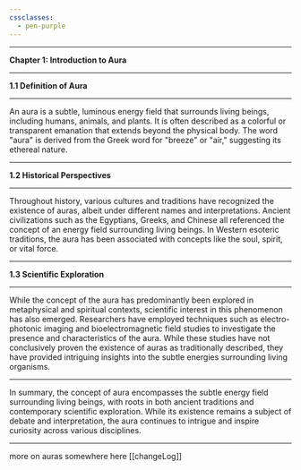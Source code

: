 ```yaml
---
cssclasses:
  - pen-purple
---
```


---

**Chapter 1: Introduction to Aura**

---

**1.1 Definition of Aura**

---

An aura is a subtle, luminous energy field that surrounds living beings, including humans, animals, and plants. It is often described as a colorful or transparent emanation that extends beyond the physical body. The word "aura" is derived from the Greek word for "breeze" or "air," suggesting its ethereal nature.

---

**1.2 Historical Perspectives**

---

Throughout history, various cultures and traditions have recognized the existence of auras, albeit under different names and interpretations. Ancient civilizations such as the Egyptians, Greeks, and Chinese all referenced the concept of an energy field surrounding living beings. In Western esoteric traditions, the aura has been associated with concepts like the soul, spirit, or vital force.

---

**1.3 Scientific Exploration**

---

While the concept of the aura has predominantly been explored in metaphysical and spiritual contexts, scientific interest in this phenomenon has also emerged. Researchers have employed techniques such as electro-photonic imaging and bioelectromagnetic field studies to investigate the presence and characteristics of the aura. While these studies have not conclusively proven the existence of auras as traditionally described, they have provided intriguing insights into the subtle energies surrounding living organisms.

---

In summary, the concept of aura encompasses the subtle energy field surrounding living beings, with roots in both ancient traditions and contemporary scientific exploration. While its existence remains a subject of debate and interpretation, the aura continues to intrigue and inspire curiosity across various disciplines.

--- 

more on auras somewhere here [[changeLog]]